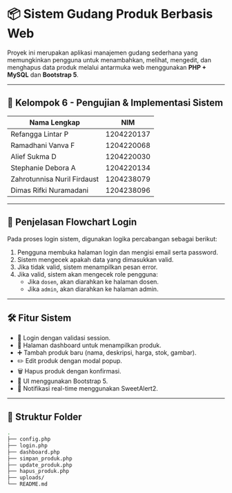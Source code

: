# 📦 Sistem Gudang Produk Berbasis Web

Proyek ini merupakan aplikasi manajemen gudang sederhana yang memungkinkan pengguna untuk menambahkan, melihat, mengedit, dan menghapus data produk melalui antarmuka web menggunakan **PHP + MySQL** dan **Bootstrap 5**.

---

## 👥 Kelompok 6 - Pengujian & Implementasi Sistem

| Nama Lengkap                       | NIM          |
|------------------------------------|--------------|
| Refangga Lintar P                  | 1204220137   |
| Ramadhani Vanva F                  | 1204220068   |
| Alief Sukma D                      | 1204220030   |
| Stephanie Debora A                 | 1204220134   |
| Zahrotunnisa Nuril Firdaust        | 1204238079   |
| Dimas Rifki Nuramadani             | 1204238096   |

---

## 🧠 Penjelasan Flowchart Login

Pada proses login sistem, digunakan logika percabangan sebagai berikut:

1. Pengguna membuka halaman login dan mengisi email serta password.
2. Sistem mengecek apakah data yang dimasukkan valid.
3. Jika tidak valid, sistem menampilkan pesan error.
4. Jika valid, sistem akan mengecek role pengguna:
   - Jika `dosen`, akan diarahkan ke halaman dosen.
   - Jika `admin`, akan diarahkan ke halaman admin.

---

## 🛠️ Fitur Sistem

- 🔐 Login dengan validasi session.
- 📄 Halaman dashboard untuk menampilkan produk.
- ➕ Tambah produk baru (nama, deskripsi, harga, stok, gambar).
- ✏️ Edit produk dengan modal popup.
- 🗑️ Hapus produk dengan konfirmasi.
- 🎨 UI menggunakan Bootstrap 5.
- 🔔 Notifikasi real-time menggunakan SweetAlert2.

---

## 📁 Struktur Folder

```bash
.
├── config.php
├── login.php
├── dashboard.php
├── simpan_produk.php
├── update_produk.php
├── hapus_produk.php
├── uploads/
└── README.md
